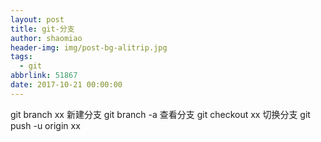 ```yaml
---
layout: post
title: git-分支
author: shaomiao
header-img: img/post-bg-alitrip.jpg
tags:
  - git
abbrlink: 51867
date: 2017-10-21 00:00:00
---
```

git branch   xx 新建分支
git branch -a 查看分支
git checkout xx 切换分支
git push -u origin xx
